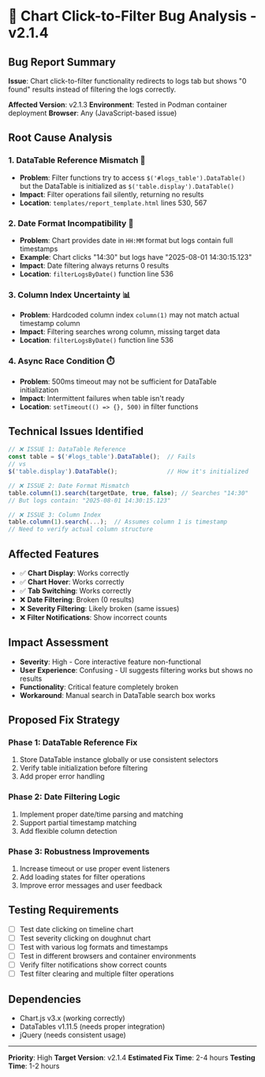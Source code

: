 # 🐛 Chart Click-to-Filter Bug Analysis - v2.1.4

## Bug Report Summary

**Issue**: Chart click-to-filter functionality redirects to logs tab but shows "0 found" results instead of filtering the logs correctly.

**Affected Version**: v2.1.3
**Environment**: Tested in Podman container deployment
**Browser**: Any (JavaScript-based issue)

## Root Cause Analysis

### 1. **DataTable Reference Mismatch** 🎯
- **Problem**: Filter functions try to access `$('#logs_table').DataTable()` but the DataTable is initialized as `$('table.display').DataTable()`
- **Impact**: Filter operations fail silently, returning no results
- **Location**: `templates/report_template.html` lines 530, 567

### 2. **Date Format Incompatibility** 📅  
- **Problem**: Chart provides date in `HH:MM` format but logs contain full timestamps
- **Example**: Chart clicks "14:30" but logs have "2025-08-01 14:30:15.123"
- **Impact**: Date filtering always returns 0 results
- **Location**: `filterLogsByDate()` function line 536

### 3. **Column Index Uncertainty** 📊
- **Problem**: Hardcoded column index `column(1)` may not match actual timestamp column
- **Impact**: Filtering searches wrong column, missing target data
- **Location**: `filterLogsByDate()` function line 536

### 4. **Async Race Condition** ⏱️
- **Problem**: 500ms timeout may not be sufficient for DataTable initialization
- **Impact**: Intermittent failures when table isn't ready
- **Location**: `setTimeout(() => {}, 500)` in filter functions

## Technical Issues Identified

```javascript
// ❌ ISSUE 1: DataTable Reference
const table = $('#logs_table').DataTable();  // Fails
// vs
$('table.display').DataTable();              // How it's initialized

// ❌ ISSUE 2: Date Format Mismatch  
table.column(1).search(targetDate, true, false); // Searches "14:30"
// But logs contain: "2025-08-01 14:30:15.123"

// ❌ ISSUE 3: Column Index
table.column(1).search(...);  // Assumes column 1 is timestamp
// Need to verify actual column structure
```

## Affected Features

- ✅ **Chart Display**: Works correctly
- ✅ **Chart Hover**: Works correctly  
- ✅ **Tab Switching**: Works correctly
- ❌ **Date Filtering**: Broken (0 results)
- ❌ **Severity Filtering**: Likely broken (same issues)
- ❌ **Filter Notifications**: Show incorrect counts

## Impact Assessment

- **Severity**: High - Core interactive feature non-functional
- **User Experience**: Confusing - UI suggests filtering works but shows no results
- **Functionality**: Critical feature completely broken
- **Workaround**: Manual search in DataTable search box works

## Proposed Fix Strategy

### Phase 1: DataTable Reference Fix
1. Store DataTable instance globally or use consistent selectors
2. Verify table initialization before filtering
3. Add proper error handling

### Phase 2: Date Filtering Logic
1. Implement proper date/time parsing and matching
2. Support partial timestamp matching
3. Add flexible column detection

### Phase 3: Robustness Improvements  
1. Increase timeout or use proper event listeners
2. Add loading states for filter operations
3. Improve error messages and user feedback

## Testing Requirements

- [ ] Test date clicking on timeline chart
- [ ] Test severity clicking on doughnut chart  
- [ ] Test with various log formats and timestamps
- [ ] Test in different browsers and container environments
- [ ] Verify filter notifications show correct counts
- [ ] Test filter clearing and multiple filter operations

## Dependencies

- Chart.js v3.x (working correctly)
- DataTables v1.11.5 (needs proper integration)
- jQuery (needs consistent usage)

---

**Priority**: High
**Target Version**: v2.1.4
**Estimated Fix Time**: 2-4 hours
**Testing Time**: 1-2 hours

